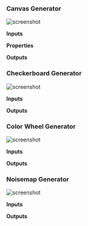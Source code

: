 ### Canvas Generator

![screenshot](img/canvas-generator.png#right)

**Inputs**

**Properties**

**Outputs**

### Checkerboard Generator

![screenshot](img/checkerboard-generator.png#right)

**Inputs**

**Outputs**

### Color Wheel Generator

![screenshot](img/color-wheel-generator.png#right)

**Inputs**

**Outputs**

### Noisemap Generator

![screenshot](img/noisemap-generator.png#right)

**Inputs**

**Outputs**